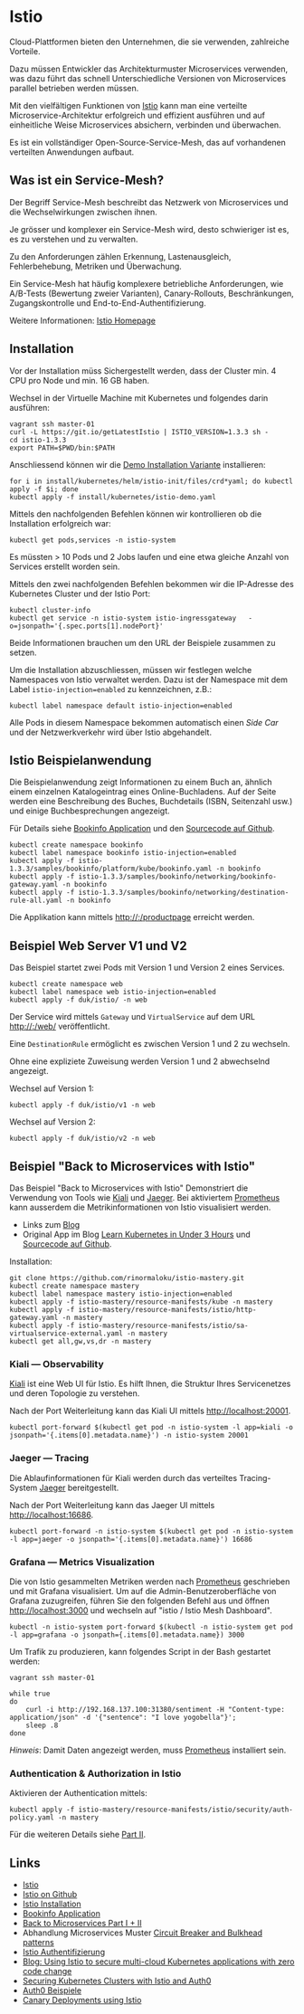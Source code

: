 Istio
=====

Cloud-Plattformen bieten den Unternehmen, die sie verwenden, zahlreiche Vorteile.

Dazu müssen Entwickler das Architekturmuster Microservices verwenden, was dazu führt das schnell Unterschiedliche Versionen von Microservices parallel betrieben werden müssen.

Mit den vielfältigen Funktionen von [Istio](http://istio.io) kann man eine verteilte Microservice-Architektur erfolgreich und effizient ausführen und auf einheitliche Weise Microservices absichern, verbinden und überwachen.

Es ist ein vollständiger Open-Source-Service-Mesh, das auf vorhandenen verteilten Anwendungen aufbaut.

Was ist ein Service-Mesh?
-------------------------

Der Begriff Service-Mesh beschreibt das Netzwerk von Microservices und die Wechselwirkungen zwischen ihnen. 

Je grösser und komplexer ein Service-Mesh wird, desto schwieriger ist es, es zu verstehen und zu verwalten. 

Zu den Anforderungen zählen Erkennung, Lastenausgleich, Fehlerbehebung, Metriken und Überwachung. 

Ein Service-Mesh hat häufig komplexere betriebliche Anforderungen, wie A/B-Tests (Bewertung zweier Varianten), Canary-Rollouts, Beschränkungen, Zugangskontrolle und End-to-End-Authentifizierung.

Weitere Informationen: [Istio Homepage](https://istio.io/docs/concepts/what-is-istio/)

Installation
------------

Vor der Installation müss Sichergestellt werden, dass der Cluster min. 4 CPU pro Node und min. 16 GB haben. 

Wechsel in der Virtuelle Machine mit Kubernetes und folgendes darin ausführen:

    vagrant ssh master-01
    curl -L https://git.io/getLatestIstio | ISTIO_VERSION=1.3.3 sh -
    cd istio-1.3.3
    export PATH=$PWD/bin:$PATH
    
Anschliessend können wir die [Demo Installation Variante](https://istio.io/docs/setup/install/kubernetes/#installation-steps) installieren:

    for i in install/kubernetes/helm/istio-init/files/crd*yaml; do kubectl apply -f $i; done
    kubectl apply -f install/kubernetes/istio-demo.yaml
    
Mittels den nachfolgenden Befehlen können wir kontrollieren ob die Installation erfolgreich war:

    kubectl get pods,services -n istio-system 
    
Es müssten > 10 Pods und 2 Jobs laufen und eine etwa gleiche Anzahl von Services erstellt worden sein.

Mittels den zwei nachfolgenden Befehlen bekommen wir die IP-Adresse des Kubernetes Cluster und der Istio Port:

    kubectl cluster-info
    kubectl get service -n istio-system istio-ingressgateway   -o=jsonpath='{.spec.ports[1].nodePort}'

Beide Informationen brauchen um den URL der Beispiele zusammen zu setzen.

Um die Installation abzuschliessen, müssen wir festlegen welche Namespaces von Istio verwaltet werden. Dazu ist der Namespace mit dem Label `istio-injection=enabled` zu kennzeichnen, z.B.:

    kubectl label namespace default istio-injection=enabled
    
Alle Pods in diesem Namespace bekommen automatisch einen *Side Car* und der Netzwerkverkehr wird über Istio abgehandelt.    

Istio Beispielanwendung
-----------------------

Die Beispielanwendung zeigt Informationen zu einem Buch an, ähnlich einem einzelnen Katalogeintrag eines Online-Buchladens. Auf der Seite werden eine Beschreibung des Buches, Buchdetails (ISBN, Seitenzahl usw.) und einige Buchbesprechungen angezeigt.

Für Details siehe [Bookinfo Application](https://istio.io/docs/examples/bookinfo/) und den [Sourcecode auf Github](https://github.com/istio/istio/tree/master/samples/bookinfo). 

    kubectl create namespace bookinfo
    kubectl label namespace bookinfo istio-injection=enabled
    kubectl apply -f istio-1.3.3/samples/bookinfo/platform/kube/bookinfo.yaml -n bookinfo
    kubectl apply -f istio-1.3.3/samples/bookinfo/networking/bookinfo-gateway.yaml -n bookinfo
    kubectl apply -f istio-1.3.3/samples/bookinfo/networking/destination-rule-all.yaml -n bookinfo
    
Die Applikation kann mittels [http://<cluster>:<port istio>/productpage](http://192.168.137.100:31380/productpage) erreicht werden.

Beispiel Web Server V1 und V2
-----------------------------

Das Beispiel startet zwei Pods mit Version 1 und Version 2 eines Services.

    kubectl create namespace web
    kubectl label namespace web istio-injection=enabled    
    kubectl apply -f duk/istio/ -n web

Der Service wird mittels `Gateway` und `VirtualService` auf dem URL [http://<cluster>:<port istio>/web/](http://192.168.137.100:31380/web/) veröffentlicht.

Eine `DestinationRule` ermöglicht es zwischen Version 1 und 2 zu wechseln.

Ohne eine expliziete Zuweisung werden Version 1 und 2 abwechselnd angezeigt.

Wechsel auf Version 1:

    kubectl apply -f duk/istio/v1 -n web
    
Wechsel auf Version 2:

    kubectl apply -f duk/istio/v2 -n web
    
Beispiel "Back to Microservices with Istio"
-------------------------------------------

Das Beispiel "Back to Microservices with Istio" Demonstriert die Verwendung von Tools wie [Kiali](https://www.kiali.io/) und [Jaeger](https://www.jaegertracing.io/). Bei aktiviertem [Prometheus](../prometheus) kann ausserdem die Metrikinformationen von Istio visualisiert werden. 

* Links zum [Blog](https://medium.com/google-cloud/back-to-microservices-with-istio-p1-827c872daa53)
* Original App im Blog [Learn Kubernetes in Under 3 Hours](https://www.freecodecamp.org/news/learn-kubernetes-in-under-3-hours-a-detailed-guide-to-orchestrating-containers-114ff420e882/) und [Sourcecode auf Github](https://github.com/rinormaloku/istio-mastery).

Installation:
    
    git clone https://github.com/rinormaloku/istio-mastery.git
    kubectl create namespace mastery
    kubectl label namespace mastery istio-injection=enabled
    kubectl apply -f istio-mastery/resource-manifests/kube -n mastery
    kubectl apply -f istio-mastery/resource-manifests/istio/http-gateway.yaml -n mastery
    kubectl apply -f istio-mastery/resource-manifests/istio/sa-virtualservice-external.yaml -n mastery
    kubectl get all,gw,vs,dr -n mastery

        
### Kiali — Observability

[Kiali](https://www.kiali.io/) ist eine Web UI für Istio. Es hilft Ihnen, die Struktur Ihres Servicenetzes und deren Topologie zu verstehen.

Nach der Port Weiterleitung kann das Kiali UI mittels [http://localhost:20001](http://localhost:20001).

    kubectl port-forward $(kubectl get pod -n istio-system -l app=kiali -o jsonpath='{.items[0].metadata.name}') -n istio-system 20001       

### Jaeger — Tracing

Die Ablaufinformationen für Kiali werden durch das verteiltes Tracing-System [Jaeger](https://www.jaegertracing.io/) bereitgestellt.

Nach der Port Weiterleitung kann das Jaeger UI mittels [http://localhost:16686](http://localhost:16686).

    kubectl port-forward -n istio-system $(kubectl get pod -n istio-system -l app=jaeger -o jsonpath='{.items[0].metadata.name}') 16686

### Grafana — Metrics Visualization

Die von Istio gesammelten Metriken werden nach [Prometheus](../prometheus) geschrieben und mit Grafana visualisiert. Um auf die Admin-Benutzeroberfläche von Grafana zuzugreifen, führen Sie den folgenden Befehl aus und öffnen [http://localhost:3000](http://localhost:3000) und wechseln auf "istio / Istio Mesh Dashboard".

    kubectl -n istio-system port-forward $(kubectl -n istio-system get pod -l app=grafana -o jsonpath={.items[0].metadata.name}) 3000

Um Trafik zu produzieren, kann folgendes Script in der Bash gestartet werden:

    vagrant ssh master-01
    
    while true 
    do 
        curl -i http://192.168.137.100:31380/sentiment -H "Content-type: application/json" -d '{"sentence": "I love yogobella"}'; 
        sleep .8
    done

*Hinweis*: Damit Daten angezeigt werden, muss [Prometheus](../prometheus) installiert sein.

### Authentication & Authorization in Istio

Aktivieren der Authentication mittels:

    kubectl apply -f istio-mastery/resource-manifests/istio/security/auth-policy.yaml -n mastery

Für die weiteren Details siehe [Part II](https://medium.com/google-cloud/back-to-microservices-with-istio-part-2-authentication-authorization-b079f77358ac).

Links
-----

* [Istio](https://istio.io)
* [Istio on Github](https://github.com/istio)
* [Istio Installation](https://istio.io/docs/setup/)
* [Bookinfo Application](https://istio.io/docs/examples/bookinfo/)
* [Back to Microservices Part I + II](https://medium.com/google-cloud/back-to-microservices-with-istio-p1-827c872daa53)
* Abhandlung Microservices Muster [Circuit Breaker and Bulkhead patterns](https://istio.io/docs/tasks/traffic-management/circuit-breaking/)
* [Istio Authentifizierung](https://istio.io/docs/concepts/security/#authentication)
* [Blog: Using Istio to secure multi-cloud Kubernetes applications with zero code change](https://istio.io/blog/2019/app-identity-and-access-adapter/)
* [Securing Kubernetes Clusters with Istio and Auth0](https://auth0.com/blog/securing-kubernetes-clusters-with-istio-and-auth0/)
* [Auth0 Beispiele](https://auth0.com/docs/quickstart/webapp)
* [Canary Deployments using Istio](https://istio.io/blog/2017/0.1-canary/)
    
